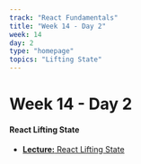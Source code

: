 ```yaml
---
track: "React Fundamentals"
title: "Week 14 - Day 2"
week: 14
day: 2
type: "homepage"
topics: "Lifting State"
---
```


# Week 14 - Day 2

#### React Lifting State

- [**Lecture:** React Lifting State ](/react-fundamentals/week-14/day-2/lecture-materials/react-lifting-state)

<!-- Need starter code here -->

<!-- - [**Lecture:** React Forms ](/react-fundamentals/week-14/day-2/lecture-materials/react-handling-events-and-input) -->